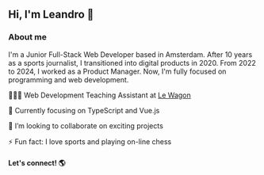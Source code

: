 ## Hi, I'm Leandro 👋

### About me

<p>I'm a Junior Full-Stack Web Developer based in Amsterdam. After 10 years as a sports journalist, I transitioned into digital products in 2020. From 2022 to 2024, I worked as a Product Manager. Now, I'm fully focused on programming and web development.</p>

👨🏽‍💻 Web Development Teaching Assistant at <a href="https://www.lewagon.com/amsterdam">Le Wagon</a>

🌱 Currently focusing on TypeScript and Vue.js

👯 I’m looking to collaborate on exciting projects

⚡ Fun fact: I love sports and playing on-line chess

#### Let's connect! 🌎

<!--
**leandroptavares/leandroptavares** is a ✨ _special_ ✨ repository because its `README.md` (this file) appears on your GitHub profile.

Here are some ideas to get you started:

- 🔭 I’m currently working on ...
- 🌱 I’m currently learning ...
- 👯 I’m looking to collaborate on ...
- 🤔 I’m looking for help with ...
- 💬 Ask me about ...
- 📫 How to reach me: ...
- 😄 Pronouns: ...
- ⚡ Fun fact: ...
-->
